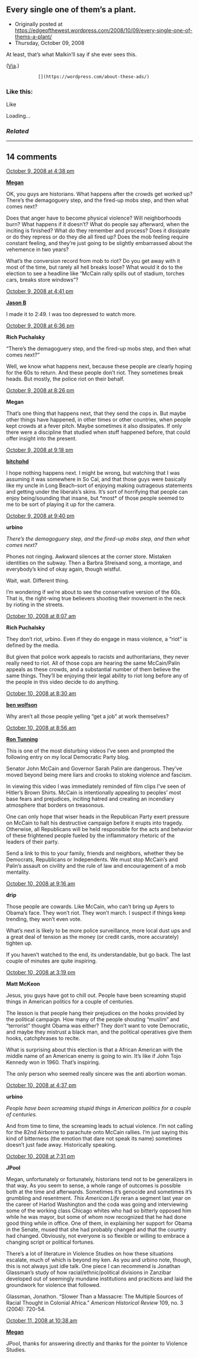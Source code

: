 ## Every single one of them’s a plant.

 * Originally posted at https://edgeofthewest.wordpress.com/2008/10/09/every-single-one-of-thems-a-plant/
 * Thursday, October 09, 2008




At least, that’s what Malkin’ll say if she ever sees this.  

([Via](http://ta-nehisicoates.theatlantic.com/archives/2008/10/mccain\_thuggism\_pt348484.php).)

		

			

				[](https://wordpress.com/about-these-ads/)
				

					
				

			

		

### Like this:

Like

 
Loading...

[]()

### _Related_

	

* * *

		

## 14 comments

		

	

		

[October 9, 2008 at 4:38 pm](https://edgeofthewest.wordpress.com/2008/10/09/every-single-one-of-thems-a-plant/#comment-22975)

**[Megan](http://www.rhubarbpie.typepad.com)**

					

		

OK, you guys are historians.  What happens after the crowds get worked up?  There’s the demagoguery step, and the fired-up mobs step, and then what comes next?

Does that anger have to become physical violence?  Will neighborhoods burn?  What happens if it doesn’t?  What do people say afterward, when the inciting is finished?  What do they remember and process?  Does it dissipate or do they repress or do they die all fired up?  Does the mob feeling require constant feeling, and they’re just going to be slightly embarrassed about the vehemence in two years?

What’s the conversion record from mob to riot?  Do you get away with it most of the time, but rarely all hell breaks loose?  What would it do to the election to see a headline like “McCain rally spills out of stadium, torches cars, breaks store windows”?

		

		

						

	

	

		

[October 9, 2008 at 4:41 pm](https://edgeofthewest.wordpress.com/2008/10/09/every-single-one-of-thems-a-plant/#comment-22976)

**[Jason B](http://notnotnegative.blogspot.com/)**

					

		

I made it to 2:49. I was too depressed to watch more.

		

		

						

	

	

		

[October 9, 2008 at 6:36 pm](https://edgeofthewest.wordpress.com/2008/10/09/every-single-one-of-thems-a-plant/#comment-22981)

**Rich Puchalsky**

					

		

“There’s the demagoguery step, and the fired-up mobs step, and then what comes next?”

Well, we know what happens next, because these people are clearly hoping for the 60s to return.  And these people don’t riot.  They sometimes break heads.  But mostly, the police riot on their behalf.

		

		

						

	

	

		

[October 9, 2008 at 8:26 pm](https://edgeofthewest.wordpress.com/2008/10/09/every-single-one-of-thems-a-plant/#comment-22984)

**Megan**

					

		

That’s one thing that happens next, that they send the cops in.  But maybe other things have happened, in other times or other countries, when people kept crowds at a fever pitch.  Maybe sometimes it also dissipates.  If only there were a discipline that studied when stuff happened before, that could offer insight into the present.

		

		

						

	

	

		

[October 9, 2008 at 9:18 pm](https://edgeofthewest.wordpress.com/2008/10/09/every-single-one-of-thems-a-plant/#comment-22987)

**[bitchphd](http://bitchphd.blogspot.com)**

					

		

I hope nothing happens next.  I might be wrong, but watching that I was assuming it was somewhere in So Cal, and that those guys were basically like my uncle in Long Beach–sort of enjoying making outrageous statements and getting under the liberals’s skins.  It’s sort of horrifying that people can enjoy being/sounding that insane, but \*most\* of those people seemed to me to be sort of playing it up for the camera.

		

		

						

	

	

		

[October 9, 2008 at 9:40 pm](https://edgeofthewest.wordpress.com/2008/10/09/every-single-one-of-thems-a-plant/#comment-22989)

**urbino**

					

		

_There’s the demagoguery step, and the fired-up mobs step, and then what comes next?_

Phones not ringing.  Awkward silences at the corner store.  Mistaken identities on the subway.  Then a Barbra Streisand song, a montage, and everybody’s kind of okay again, though wistful.

Wait, wait.  Different thing.

I’m wondering if we’re about to see the conservative version of the 60s.  That is, the right-wing true believers shooting their movement in the neck by rioting in the streets.

		

		

						

	

	

		

[October 10, 2008 at 8:07 am](https://edgeofthewest.wordpress.com/2008/10/09/every-single-one-of-thems-a-plant/#comment-23015)

**Rich Puchalsky**

					

		

They don’t riot, urbino.  Even if they do engage in mass violence, a “riot” is defined by the media.

But given that police work appeals to racists and authoritarians, they never really need to riot.  All of those cops are hearing the same McCain/Palin appeals as these crowds, and a substantial number of them believe the same things.  They’ll be enjoying their legal ability to riot long before any of the people in this video decide to do anything.

		

		

						

	

	

		

[October 10, 2008 at 8:30 am](https://edgeofthewest.wordpress.com/2008/10/09/every-single-one-of-thems-a-plant/#comment-23018)

**[ben wolfson](http://waste.typepad.com)**

					

		

Why aren’t all those people yelling “get a job” at work themselves?

		

		

						

	

	

		

[October 10, 2008 at 8:56 am](https://edgeofthewest.wordpress.com/2008/10/09/every-single-one-of-thems-a-plant/#comment-23020)

**[Ron Tunning](http://laconiademocrats.blogspot.com/)**

					

		

This is one of the most disturbing videos I’ve seen and prompted the following entry on my local Democratic Party blog.

Senator John McCain and Governor Sarah Palin are dangerous. They’ve moved beyond being mere liars and crooks to stoking violence and fascism.

In viewing this video I was immediately reminded of film clips I’ve seen of Hitler’s Brown Shirts. McCain is intentionally appealing to peoples’ most base fears and prejudices, inciting hatred and creating an incendiary atmosphere that borders on treasonous.

One can only hope that wiser heads in the Republican Party exert pressure on McCain to halt his destructive campaign before it erupts into tragedy. Otherwise, all Republicans will be held responsible for the acts and behavior of these frightened people fueled by the inflammatory rhetoric of the leaders of their party.

Send a link to this to your family, friends and neighbors, whether they be Democrats, Republicans or Independents. We must stop McCain’s and Palin’s assault on civility and the rule of law and encouragement of a mob mentality.

		

		

						

	

	

		

[October 10, 2008 at 9:16 am](https://edgeofthewest.wordpress.com/2008/10/09/every-single-one-of-thems-a-plant/#comment-23023)

**drip**

					

		

Those people are cowards. Like McCain, who can’t bring up Ayers to Obama’s face. They won’t riot. They won’t march. I suspect if things keep trending, they won’t even vote.

What’s next is likely to be more police surveillance, more local dust ups and a great deal of tension as the money (or credit cards, more accurately) tighten up.

If you haven’t watched to the end, its understandable, but go back. The last couple of minutes are quite inspiring.

		

		

						

	

	

		

[October 10, 2008 at 3:19 pm](https://edgeofthewest.wordpress.com/2008/10/09/every-single-one-of-thems-a-plant/#comment-23039)

**Matt McKeon**

					

		

Jesus, you guys have got to chill out.  People have been screaming stupid things in American politics for a couple of centuries.  

The lesson is that people hang their prejudices on the hooks provided by the political campaign.  How many of the people shouting “muslim” and “terrorist” thought Obama was either?  They don’t want to vote Democratic, and maybe they mistrust a black man, and the political operatives give them hooks, catchphrases to recite.  

What is surprising about this election is that a African American with the middle name of an American enemy is going to win.  It’s like if John Tojo Kennedy won in 1960. That’s inspiring.

 The only person who seemed really sincere was the anti abortion woman.

		

		

						

	

	

		

[October 10, 2008 at 4:37 pm](https://edgeofthewest.wordpress.com/2008/10/09/every-single-one-of-thems-a-plant/#comment-23052)

**urbino**

					

		

_People have been screaming stupid things in American politics for a couple of centuries._

And from time to time, the screaming leads to actual violence.  I’m not calling for the 82nd Airborne to parachute onto McCain rallies.  I’m just saying this kind of bitterness (the emotion that dare not speak its name) sometimes doesn’t just fade away.  Historically speaking.

		

		

						

	

	

		

[October 10, 2008 at 7:31 pm](https://edgeofthewest.wordpress.com/2008/10/09/every-single-one-of-thems-a-plant/#comment-23078)

**JPool**

					

		

Megan, unfortunately or fortunately, historians tend not to be generalizers in that way.  As you seem to sense, a whole range of outcomes is possible both at the time and afterwards.  Sometimes it’s genocide and sometimes it’s grumbling and resentment.  _This American Life_ reran a segment last year on the career of Harlod Washington and the coda was going and interviewing some of the working class Chicago whites who had so bitterly opposed him while he was mayor, but some of whom now recognized that he had done good thing while in office.  One of them, in explaining her support for Obama in the Senate, mused that she had probably changed and that the country had changed.  Obviously, not everyone is so flexible or willing to embrace a changing script or political fortunes.

There’s a lot of literature in Violence Studies on how these situations escalate, much of which is beyond my ken.  As you and urbino note, though, this is not always just idle talk.  One piece I can recommend is Jonathan Glassman’s study of how racial/ethnic/political divisions in Zanzibar developed out of seemingly mundane institutions and pracitices and laid the groundwork for violence that followed.

Glassman, Jonathon. “Slower Than a Massacre: The Multiple Sources of Racial Thought in Colonial Africa.” _American Historical Review_ 109, no. 3 (2004): 720-54.

		

		

						

	

	

		

[October 11, 2008 at 10:38 am](https://edgeofthewest.wordpress.com/2008/10/09/every-single-one-of-thems-a-plant/#comment-23186)

**[Megan](http://www.rhubarbpie.typepad.com)**

					

		

JPool, thanks for answering directly and thanks for the pointer to Violence Studies.

		

		

						

	

	

		

		

	

	  